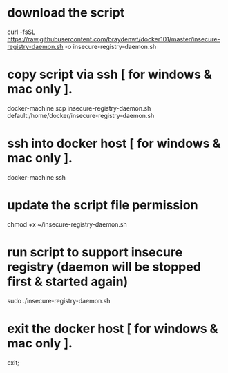 # download the script
curl -fsSL https://raw.githubusercontent.com/braydenwt/docker101/master/insecure-registry-daemon.sh -o insecure-registry-daemon.sh

# copy script via ssh [ for windows & mac only ].
docker-machine scp insecure-registry-daemon.sh default:/home/docker/insecure-registry-daemon.sh

# ssh into docker host [ for windows & mac only ].
docker-machine ssh

# update the script file permission
chmod +x ~/insecure-registry-daemon.sh

# run script to support insecure registry (daemon will be stopped first & started again)
sudo ./insecure-registry-daemon.sh

# exit the docker host [ for windows & mac only ].
exit;
